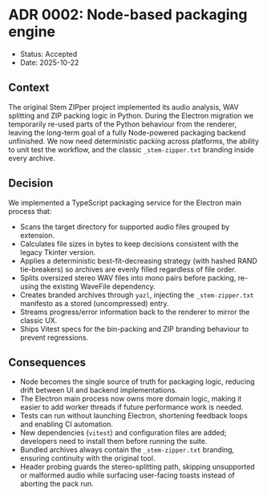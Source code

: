 # ADR 0002: Node-based packaging engine

- Status: Accepted
- Date: 2025-10-22

## Context

The original Stem ZIPper project implemented its audio analysis, WAV splitting and ZIP packing logic in Python. During the Electron migration we temporarily re-used parts of the Python behaviour from the renderer, leaving the long-term goal of a fully Node-powered packaging backend unfinished. We now need deterministic packing across platforms, the ability to unit test the workflow, and the classic `_stem-zipper.txt` branding inside every archive.

## Decision

We implemented a TypeScript packaging service for the Electron main process that:

- Scans the target directory for supported audio files grouped by extension.
- Calculates file sizes in bytes to keep decisions consistent with the legacy Tkinter version.
- Applies a deterministic best-fit-decreasing strategy (with hashed RAND tie-breakers) so archives are evenly filled regardless of file order.
- Splits oversized stereo WAV files into mono pairs before packing, re-using the existing WaveFile dependency.
- Creates branded archives through `yazl`, injecting the `_stem-zipper.txt` manifesto as a stored (uncompressed) entry.
- Streams progress/error information back to the renderer to mirror the classic UX.
- Ships Vitest specs for the bin-packing and ZIP branding behaviour to prevent regressions.

## Consequences

- Node becomes the single source of truth for packaging logic, reducing drift between UI and backend implementations.
- The Electron main process now owns more domain logic, making it easier to add worker threads if future performance work is needed.
- Tests can run without launching Electron, shortening feedback loops and enabling CI automation.
- New dependencies (`vitest`) and configuration files are added; developers need to install them before running the suite.
- Bundled archives always contain the `_stem-zipper.txt` branding, ensuring continuity with the original tool.
- Header probing guards the stereo-splitting path, skipping unsupported or malformed audio while surfacing user-facing toasts instead of aborting the pack run.
